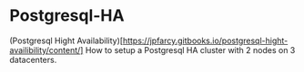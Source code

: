 # Postgresql-HA
(Postgresql Hight Availability)[https://jpfarcy.gitbooks.io/postgresql-hight-availibility/content/]
How to setup a Postgresql HA cluster with 2 nodes on 3 datacenters.

